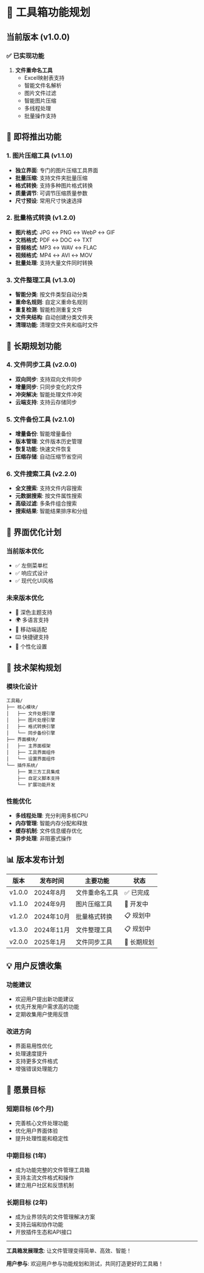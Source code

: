 # 🚀 工具箱功能规划

## 当前版本 (v1.0.0)

### ✅ 已实现功能
1. **文件重命名工具**
   - Excel映射表支持
   - 智能文件名解析
   - 图片文件过滤
   - 智能图片压缩
   - 多线程处理
   - 批量操作支持

## 🎯 即将推出功能

### 1. 图片压缩工具 (v1.1.0)
- **独立界面**: 专门的图片压缩工具界面
- **批量压缩**: 支持文件夹批量压缩
- **格式转换**: 支持多种图片格式转换
- **质量调节**: 可调节压缩质量参数
- **尺寸预设**: 常用尺寸快速选择

### 2. 批量格式转换 (v1.2.0)
- **图片格式**: JPG ↔ PNG ↔ WebP ↔ GIF
- **文档格式**: PDF ↔ DOC ↔ TXT
- **音频格式**: MP3 ↔ WAV ↔ FLAC
- **视频格式**: MP4 ↔ AVI ↔ MOV
- **批量处理**: 支持大量文件同时转换

### 3. 文件整理工具 (v1.3.0)
- **智能分类**: 按文件类型自动分类
- **重命名规则**: 自定义重命名规则
- **重复检测**: 智能检测重复文件
- **文件夹结构**: 自动创建分类文件夹
- **清理功能**: 清理空文件夹和临时文件

## 🔮 长期规划功能

### 4. 文件同步工具 (v2.0.0)
- **双向同步**: 支持双向文件同步
- **增量同步**: 只同步变化的文件
- **冲突解决**: 智能处理文件冲突
- **云端支持**: 支持云存储同步

### 5. 文件备份工具 (v2.1.0)
- **增量备份**: 智能增量备份
- **版本管理**: 文件版本历史管理
- **恢复功能**: 快速文件恢复
- **压缩存储**: 自动压缩节省空间

### 6. 文件搜索工具 (v2.2.0)
- **全文搜索**: 支持文件内容搜索
- **元数据搜索**: 按文件属性搜索
- **高级过滤**: 多条件组合搜索
- **搜索结果**: 智能结果排序和分组

## 🎨 界面优化计划

### 当前版本优化
- ✅ 左侧菜单栏
- ✅ 响应式设计
- ✅ 现代化UI风格

### 未来版本优化
- 🎨 深色主题支持
- 🌍 多语言支持
- 📱 移动端适配
- ⌨️ 快捷键支持
- 🎯 个性化设置

## 🔧 技术架构规划

### 模块化设计
```
工具箱/
├── 核心模块/
│   ├── 文件处理引擎
│   ├── 图片处理引擎
│   ├── 格式转换引擎
│   └── 同步备份引擎
├── 界面模块/
│   ├── 主界面框架
│   ├── 工具界面组件
│   └── 设置界面组件
└── 插件系统/
    ├── 第三方工具集成
    ├── 自定义脚本支持
    └── 扩展功能开发
```

### 性能优化
- **多线程处理**: 充分利用多核CPU
- **内存管理**: 智能内存分配和释放
- **缓存机制**: 文件信息缓存优化
- **异步处理**: 非阻塞式操作

## 📊 版本发布计划

| 版本 | 发布时间 | 主要功能 | 状态 |
|------|----------|----------|------|
| v1.0.0 | 2024年8月 | 文件重命名工具 | ✅ 已完成 |
| v1.1.0 | 2024年9月 | 图片压缩工具 | 🚧 开发中 |
| v1.2.0 | 2024年10月 | 批量格式转换 | 📋 规划中 |
| v1.3.0 | 2024年11月 | 文件整理工具 | 📋 规划中 |
| v2.0.0 | 2025年1月 | 文件同步工具 | 🔮 长期规划 |

## 💡 用户反馈收集

### 功能建议
- 欢迎用户提出新功能建议
- 优先开发用户需求高的功能
- 定期收集用户使用反馈

### 改进方向
- 界面易用性优化
- 处理速度提升
- 支持更多文件格式
- 增强错误处理能力

## 🌟 愿景目标

### 短期目标 (6个月)
- 完善核心文件处理功能
- 优化用户界面体验
- 提升处理性能和稳定性

### 中期目标 (1年)
- 成为功能完整的文件管理工具箱
- 支持主流文件格式和操作
- 建立用户社区和反馈机制

### 长期目标 (2年)
- 成为业界领先的文件管理解决方案
- 支持云端和协作功能
- 开放插件生态和API接口

---

**工具箱发展理念**: 让文件管理变得简单、高效、智能！

**用户参与**: 欢迎用户参与功能规划和测试，共同打造更好的工具箱！

